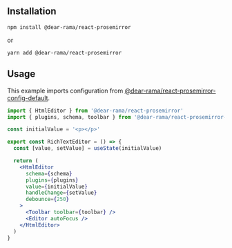 ## Installation

`npm install @dear-rama/react-prosemirror`

or

`yarn add @dear-rama/react-prosemirror`

## Usage

This example imports configuration from [@dear-rama/react-prosemirror-config-default](https://www.npmjs.com/package/@dear-rama/react-prosemirror-config-default).

```jsx
import { HtmlEditor } from '@dear-rama/react-prosemirror'
import { plugins, schema, toolbar } from '@dear-rama/react-prosemirror-config-default'

const initialValue = '<p></p>'

export const RichTextEditor = () => {
  const [value, setValue] = useState(initialValue)

  return (
    <HtmlEditor
      schema={schema}
      plugins={plugins}
      value={initialValue}
      handleChange={setValue}
      debounce={250}
    >
      <Toolbar toolbar={toolbar} />
      <Editor autoFocus />
    </HtmlEditor>
  )
}
```
